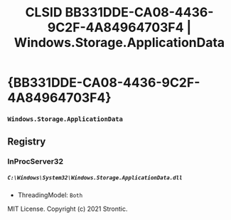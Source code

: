 ﻿---
title: "CLSID BB331DDE-CA08-4436-9C2F-4A84964703F4 | Windows.Storage.ApplicationData"
excerpt: What is COM-Object CLSID BB331DDE-CA08-4436-9C2F-4A84964703F4?
---

# {BB331DDE-CA08-4436-9C2F-4A84964703F4}

### `Windows.Storage.ApplicationData`

## Registry


### InProcServer32

##### `C:\Windows\System32\Windows.Storage.ApplicationData.dll`
* ThreadingModel: `Both`

MIT License. Copyright (c) 2021 Strontic.


